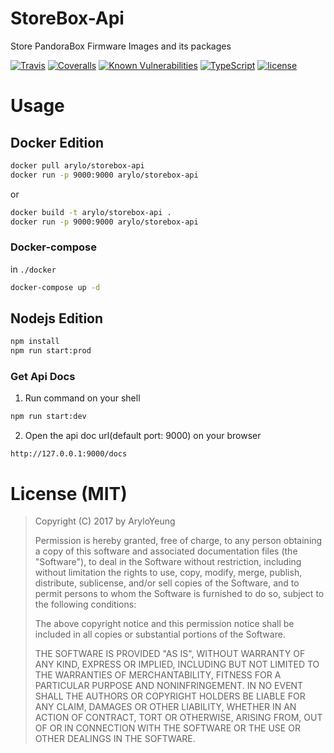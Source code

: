 # StoreBox-Api

Store PandoraBox Firmware Images and its packages

[![Travis](https://img.shields.io/travis/BoxSystem/StoreBox-Api.svg?style=flat-square&logo=travis)](https://travis-ci.org/BoxSystem/StoreBox-Api)
[![Coveralls](https://img.shields.io/coveralls/github/BoxSystem/StoreBox-Api.svg?style=flat-square)](https://coveralls.io/github/BoxSystem/StoreBox-Api)
[![Known Vulnerabilities](https://snyk.io/test/github/BoxSystem/StoreBox-Api/badge.svg?style=flat-square)](https://snyk.io/test/github/BoxSystem/StoreBox-Api)
[![TypeScript](https://img.shields.io/badge/Language-Typescript-blue.svg?style=flat-square&maxAge=7200)](http://www.typescriptlang.org/)
[![license](https://img.shields.io/github/license/BoxSystem/StoreBox-Api.svg?style=flat-square&maxAge=7200)](https://github.com/BoxSystem/StoreBox-Api)

# Usage

## Docker Edition

```bash
docker pull arylo/storebox-api
docker run -p 9000:9000 arylo/storebox-api
```

or

```bash
docker build -t arylo/storebox-api .
docker run -p 9000:9000 arylo/storebox-api
```

### Docker-compose

in `./docker`

```bash
docker-compose up -d
```

## Nodejs Edition

```bash
npm install
npm run start:prod
```

### Get Api Docs

1. Run command on your shell

```bash
npm run start:dev
```

2. Open the api doc url(default port: 9000) on your browser

```
http://127.0.0.1:9000/docs
```

# License (MIT)

>  Copyright (C) 2017 by AryloYeung
>
> Permission is hereby granted, free of charge, to any person obtaining a copy of this software and associated documentation files (the "Software"), to deal in the Software without restriction, including without limitation the rights to use, copy, modify, merge, publish, distribute, sublicense, and/or sell copies of the Software, and to permit persons to whom the Software is furnished to do so, subject to the following conditions:
>
> The above copyright notice and this permission notice shall be included in all copies or substantial portions of the Software.
>
> THE SOFTWARE IS PROVIDED "AS IS", WITHOUT WARRANTY OF ANY KIND, EXPRESS OR IMPLIED, INCLUDING BUT NOT LIMITED TO THE WARRANTIES OF MERCHANTABILITY, FITNESS FOR A PARTICULAR PURPOSE AND NONINFRINGEMENT. IN NO EVENT SHALL THE AUTHORS OR COPYRIGHT HOLDERS BE LIABLE FOR ANY CLAIM, DAMAGES OR OTHER LIABILITY, WHETHER IN AN ACTION OF CONTRACT, TORT OR OTHERWISE, ARISING FROM, OUT OF OR IN CONNECTION WITH THE SOFTWARE OR THE USE OR OTHER DEALINGS IN THE SOFTWARE.